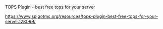 TOPS Plugin - best free tops for your server

https://www.spigotmc.org/resources/tops-plugin-best-free-tops-for-your-server.123099/
